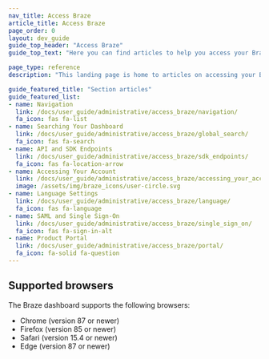 ```yaml
---
nav_title: Access Braze
article_title: Access Braze
page_order: 0
layout: dev_guide
guide_top_header: "Access Braze"
guide_top_text: "Here you can find articles to help you access your Braze account or dashboard, such as logging into your account for the first time, double-checking your endpoints, resetting passwords, and more."

page_type: reference
description: "This landing page is home to articles on accessing your Braze account or dashboard. Here, you can find resources on SSO, login, Braze instances, SDK endpoints, password resetting, and more."

guide_featured_title: "Section articles"
guide_featured_list:
- name: Navigation
  link: /docs/user_guide/administrative/access_braze/navigation/
  fa_icon: fas fa-list
- name: Searching Your Dashboard
  link: /docs/user_guide/administrative/access_braze/global_search/
  fa_icon: fas fa-search
- name: API and SDK Endpoints
  link: /docs/user_guide/administrative/access_braze/sdk_endpoints/
  fa_icon: fas fa-location-arrow
- name: Accessing Your Account
  link: /docs/user_guide/administrative/access_braze/accessing_your_account/
  image: /assets/img/braze_icons/user-circle.svg
- name: Language Settings
  link: /docs/user_guide/administrative/access_braze/language/
  fa_icon: fas fa-language
- name: SAML and Single Sign-On
  link: /docs/user_guide/administrative/access_braze/single_sign_on/
  fa_icon: fas fa-sign-in-alt
- name: Product Portal
  link: /docs/user_guide/administrative/access_braze/portal/
  fa_icon: fa-solid fa-question
---
```

## Supported browsers

The Braze dashboard supports the following browsers:
- Chrome (version 87 or newer)
- Firefox (version 85 or newer)
- Safari (version 15.4 or newer)
- Edge (version 87 or newer)

<br><br>